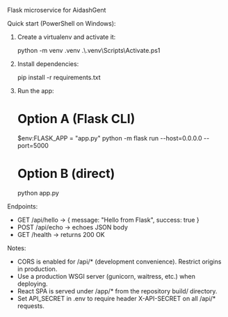 Flask microservice for AidashGent

Quick start (PowerShell on Windows):

1. Create a virtualenv and activate it:

    python -m venv .venv
    .\\.venv\\Scripts\\Activate.ps1

2. Install dependencies:

    pip install -r requirements.txt

3. Run the app:

    # Option A (Flask CLI)
    $env:FLASK_APP = "app.py"
    python -m flask run --host=0.0.0.0 --port=5000

    # Option B (direct)
    python app.py

Endpoints:

- GET /api/hello  -> { message: "Hello from Flask", success: true }
- POST /api/echo  -> echoes JSON body
- GET /health     -> returns 200 OK

Notes:
- CORS is enabled for /api/* (development convenience). Restrict origins in production.
- Use a production WSGI server (gunicorn, waitress, etc.) when deploying.
- React SPA is served under /app/* from the repository build/ directory.
- Set API_SECRET in .env to require header X-API-SECRET on all /api/* requests.
